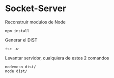 

# Socket-Server


Reconstruir modulos de Node
```
npm install
```

Generar el DIST
```
tsc -w
```

Levantar servidor, cualquiera de estos 2 comandos
```
nodemosn dist/
node dist/
```